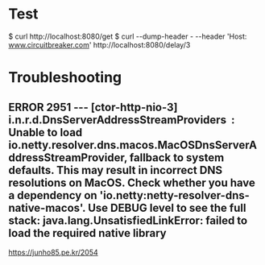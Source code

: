 # Test

$ curl http://localhost:8080/get
$ curl --dump-header - --header 'Host: www.circuitbreaker.com' http://localhost:8080/delay/3

# Troubleshooting

## ERROR 2951 --- [ctor-http-nio-3] i.n.r.d.DnsServerAddressStreamProviders  : Unable to load io.netty.resolver.dns.macos.MacOSDnsServerAddressStreamProvider, fallback to system defaults. This may result in incorrect DNS resolutions on MacOS. Check whether you have a dependency on 'io.netty:netty-resolver-dns-native-macos'. Use DEBUG level to see the full stack: java.lang.UnsatisfiedLinkError: failed to load the required native library

https://junho85.pe.kr/2054
